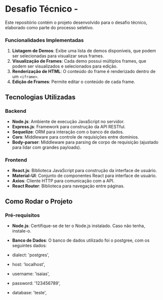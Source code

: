 # Desafio Técnico - 

Este repositório contém o projeto desenvolvido para o desafio técnico, elaborado como parte do processo seletivo.


### Funcionalidades Implementadas

1. **Listagem de Demos**: Exibe uma lista de demos disponíveis, que podem ser selecionadas para visualizar seus frames.
2. **Visualização de Frames**: Cada demo possui múltiplos frames, que podem ser visualizados e selecionados para edição.
3. **Renderização de HTML**: O conteúdo do frame é renderizado dentro de um `<iframe>`.
4. **Edição de Frames**: Permite editar o conteúdo de cada frame.
   

## Tecnologias Utilizadas

### Backend

- **Node.js**: Ambiente de execução JavaScript no servidor.
- **Express.js**: Framework para construção da API RESTful.
- **Sequelize**: ORM para interação com o banco de dados.
- **Cors**: Middleware para controle de requisições entre domínios.
- **Body-parser**: Middleware para parsing de corpo de requisição (ajustado para lidar com grandes payloads).

### Frontend

- **React.js**: Biblioteca JavaScript para construção da interface de usuário.
- **Material-UI**: Conjunto de componentes React para interface de usuário.
- **Axios**: Cliente HTTP para comunicação com a API.
- **React Router**: Biblioteca para navegação entre páginas.

## Como Rodar o Projeto

### Pré-requisitos

- **Node.js**: Certifique-se de ter o Node.js instalado. Caso não tenha, instale-o.
- **Banco de Dados**: O banco de dados utilizado foi o postgree, com os seguintes dados:

- dialect: 'postgres',
- host: 'localhost', 
- username: 'isaias', 
- password: '123456789', 
- database: 'teste', 


